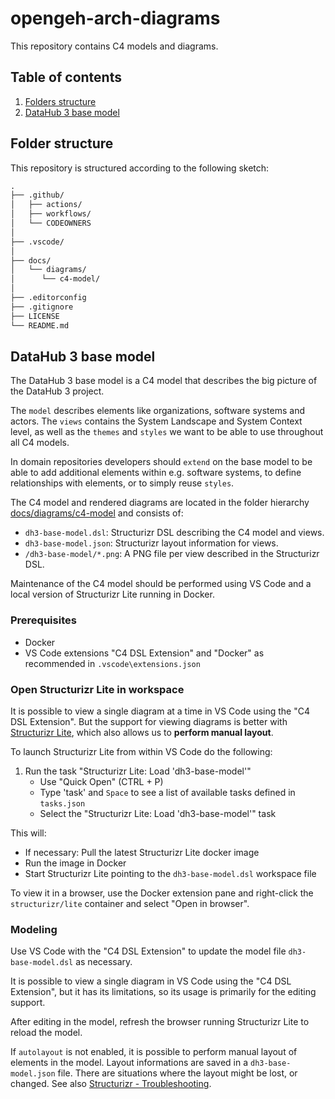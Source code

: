 # opengeh-arch-diagrams

This repository contains C4 models and diagrams.

## Table of contents

1. [Folders structure](#folder-structure)
1. [DataHub 3 base model](#datahub-3-base-model)

## Folder structure

This repository is structured according to the following sketch:

```txt
.
├── .github/
│   ├── actions/
│   ├── workflows/
│   └── CODEOWNERS
│
├── .vscode/
│
├── docs/
│   └── diagrams/
│      └── c4-model/
│
├── .editorconfig
├── .gitignore
├── LICENSE
└── README.md
```

## DataHub 3 base model

The DataHub 3 base model is a C4 model that describes the big picture of the DataHub 3 project.

The `model` describes elements like organizations, software systems and actors. The `views` contains the System Landscape and System Context level, as well as the `themes` and `styles` we want to be able to use throughout all C4 models.

In domain repositories developers should `extend` on the base model to be able to add additional elements within e.g. software systems, to define relationships with elements, or to simply reuse `styles`.

The C4 model and rendered diagrams are located in the folder hierarchy [docs/diagrams/c4-model](./docs/diagrams/c4-model/) and consists of:

- `dh3-base-model.dsl`: Structurizr DSL describing the C4 model and views.
- `dh3-base-model.json`: Structurizr layout information for views.
- `/dh3-base-model/*.png`: A PNG file per view described in the Structurizr DSL.

Maintenance of the C4 model should be performed using VS Code and a local version of Structurizr Lite running in Docker.

### Prerequisites

- Docker
- VS Code extensions "C4 DSL Extension" and "Docker" as recommended in `.vscode\extensions.json`

### Open Structurizr Lite in workspace

It is possible to view a single diagram at a time in VS Code using the "C4 DSL Extension". But the support for viewing diagrams is better with [Structurizr Lite](https://structurizr.com/share/76352/documentation), which also allows us to **perform manual layout**.

To launch Structurizr Lite from within VS Code do the following:

1. Run the task "Structurizr Lite: Load 'dh3-base-model'"
    - Use "Quick Open" (CTRL + P)
    - Type 'task' and `Space` to see a list of available tasks defined in `tasks.json`
    - Select the "Structurizr Lite: Load 'dh3-base-model'" task

This will:

- If necessary: Pull the latest Structurizr Lite docker image
- Run the image in Docker
- Start Structurizr Lite pointing to the `dh3-base-model.dsl` workspace file

To view it in a browser, use the Docker extension pane and right-click the `structurizr/lite` container and select "Open in browser".

### Modeling

Use VS Code with the "C4 DSL Extension" to update the model file `dh3-base-model.dsl` as necessary.

It is possible to view a single diagram in VS Code using the "C4 DSL Extension", but it has its limitations, so its usage is primarily for the editing support.

After editing in the model, refresh the browser running Structurizr Lite to reload the model.

If `autolayout` is not enabled, it is possible to perform manual layout of elements in the model. Layout informations are saved in a `dh3-base-model.json` file. There are situations where the layout might be lost, or changed. See also [Structurizr - Troubleshooting](https://structurizr.com/share/76352/documentation#installation-2).
